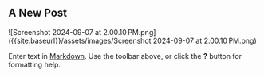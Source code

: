 ## A New Post

![Screenshot 2024-09-07 at 2.00.10 PM.png]({{site.baseurl}}/assets/images/Screenshot 2024-09-07 at 2.00.10 PM.png)

Enter text in [Markdown](http://daringfireball.net/projects/markdown/). Use the toolbar above, or click the **?** button for formatting help.
